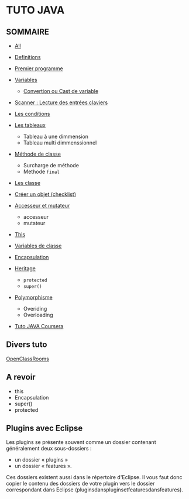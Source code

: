 # TUTO JAVA 

## **SOMMAIRE** 

* [All](https://gregstone.github.io/all)

* [Definitions](https://gregstone.github.io/definition)
* [Premier programme](https://gregstone.github.io/premier)
* [Variables](https://gregstone.github.io/variable)
  * [Convertion ou Cast de variable](https://gregstone.github.io/cast)
* [Scanner : Lecture des entrées claviers](https://gregstone.github.io/scanner)
* [Les conditions](https://gregstone.github.io/conditions)
* [Les tableaux](https://gregstone.github.io/tableau)
  * Tableau à une dimmension
  * Tableau multi dimmenssionnel
* [Méthode de classe](https://gregstone.github.io/methode)
  * Surcharge de méthode
  * Methode `final`
* [Les classe](https://gregstone.github.io/classe) 
* [Créer un objet (checklist)](https://gregstone.github.io/createobject)
* [Accesseur et mutateur](https://gregstone.github.io/accesseurmutateur)
  * accesseur
  * mutateur
* [This](https://gregstone.github.io/this)
* [Variables de classe](https://gregstone.github.io/variabledeclasse)
* [Encapsulation](https://gregstone.github.io/encapsulation)
* [Heritage](https://gregstone.github.io/heritage)
  * `protected`
  * `super()`
* [Polymorphisme](https://gregstone.github.io/polymorphisme)
  * Overiding
  * Overloading

* [Tuto JAVA Coursera](https://gregstone.github.io/courserajava)


## Divers tuto 

[OpenClassRooms](https://openclassrooms.com/courses/apprenez-a-programmer-en-java/installer-les-outils-de-developpement)

## A revoir 
* this 
* Encapsulation
* super()
* protected

## Plugins avec Eclipse

Les plugins se présente souvent comme un dossier contenant généralement deux sous-dossiers : 
* un dossier « plugins »
* un dossier « features ». 


Ces dossiers existent aussi dans le répertoire d'Eclipse. Il vous faut donc copier le contenu des dossiers de votre plugin vers le dossier correspondant dans Eclipse (pluginsdanspluginsetfeaturesdansfeatures).